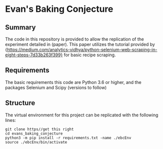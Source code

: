 # Evan's Baking Conjecture

## Summary
The code in this repository is provided to allow the replication of the experiment detailed in (paper). This paper utilizes the tutorial provided by {https://medium.com/analytics-vidhya/python-selenium-web-scraping-in-eight-steps-7d33b263f399} for basic recipe scraping. 

## Requirements
The basic requirements this code are Python 3.6 or higher, and the packages Selenium and Scipy (versions to follow)

## Structure
The virtual environment for this project can be replicated with the following lines:

```
git clone https//get this right
cd evans_baking_conjecture
python3 -m pip install -r requirements.txt -name ./ebcEnv
source ./ebcEnv/bin/activate
```

